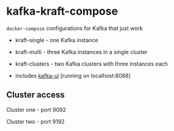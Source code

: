# kafka-kraft-compose

`docker-compose` configurations for Kafka that just work

- kraft-single - one Kafka instance

- kraft-multi - three Kafka instances in a single cluster

- kraft-clusters - two Kafka clusters with three instances each

- includes [kafka-ui](https://github.com/provectus/kafka-ui) [running on localhost:8088]


## Cluster access

Cluster one - port 9092

Cluster two - port 9192
